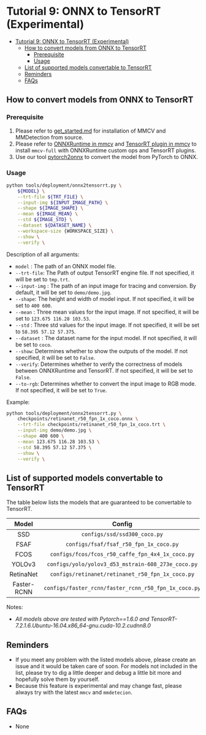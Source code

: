 # Tutorial 9: ONNX to TensorRT (Experimental)

<!-- TOC -->

- [Tutorial 9: ONNX to TensorRT (Experimental)](#tutorial-9-onnx-to-tensorrt-experimental)
  - [How to convert models from ONNX to TensorRT](#how-to-convert-models-from-onnx-to-tensorrt)
    - [Prerequisite](#prerequisite)
    - [Usage](#usage)
  - [List of supported models convertable to TensorRT](#list-of-supported-models-convertable-to-tensorrt)
  - [Reminders](#reminders)
  - [FAQs](#faqs)

<!-- TOC -->

## How to convert models from ONNX to TensorRT

### Prerequisite

1. Please refer to [get_started.md](https://mmdetection.readthedocs.io/en/latest/get_started.html) for installation of MMCV and MMDetection from source.
2. Please refer to [ONNXRuntime in mmcv](https://mmcv.readthedocs.io/en/latest/onnxruntime_op.html) and [TensorRT plugin in mmcv](https://github.com/open-mmlab/mmcv/blob/master/docs/tensorrt_plugin.md) to install `mmcv-full` with ONNXRuntime custom ops and TensorRT plugins.
3. Use our tool [pytorch2onnx](https://mmdetection.readthedocs.io/en/latest/tutorials/pytorch2onnx.html) to convert the model from PyTorch to ONNX.

### Usage

```bash
python tools/deployment/onnx2tensorrt.py \
    ${MODEL} \
    --trt-file ${TRT_FILE} \
    --input-img ${INPUT_IMAGE_PATH} \
    --shape ${IMAGE_SHAPE} \
    --mean ${IMAGE_MEAN} \
    --std ${IMAGE_STD} \
    --dataset ${DATASET_NAME} \
    --workspace-size {WORKSPACE_SIZE} \
    --show \
    --verify \
```

Description of all arguments:

- `model` : The path of an ONNX model file.
- `--trt-file`: The Path of output TensorRT engine file. If not specified, it will be set to `tmp.trt`.
- `--input-img` : The path of an input image for tracing and conversion. By default, it will be set to `demo/demo.jpg`.
- `--shape`: The height and width of model input. If not specified, it will be set to `400 600`.
- `--mean` : Three mean values for the input image. If not specified, it will be set to `123.675 116.28 103.53`.
- `--std` : Three std values for the input image. If not specified, it will be set to `58.395 57.12 57.375`.
- `--dataset` : The dataset name for the input model. If not specified, it will be set to `coco`.
- `--show`: Determines whether to show the outputs of the model. If not specified, it will be set to `False`.
- `--verify`: Determines whether to verify the correctness of models between ONNXRuntime and TensorRT. If not specified, it will be set to `False`.
- `--to-rgb`: Determines whether to convert the input image to RGB mode. If not specified, it will be set to `True`.

Example:

```bash
python tools/deployment/onnx2tensorrt.py \
    checkpoints/retinanet_r50_fpn_1x_coco.onnx \
    --trt-file checkpoints/retinanet_r50_fpn_1x_coco.trt \
    --input-img demo/demo.jpg \
    --shape 400 600 \
    --mean 123.675 116.28 103.53 \
    --std 58.395 57.12 57.375 \
    --show \
    --verify \
```

## List of supported models convertable to TensorRT

The table below lists the models that are guaranteed to be convertable to TensorRT.

|    Model    |                        Config                        | Staus |
| :---------: | :--------------------------------------------------: | :---: |
|     SSD     |             `configs/ssd/ssd300_coco.py`             |   Y   |
|    FSAF     |        `configs/fsaf/fsaf_r50_fpn_1x_coco.py`        |   Y   |
|    FCOS     |   `configs/fcos/fcos_r50_caffe_fpn_4x4_1x_coco.py`   |   Y   |
|   YOLOv3    |  `configs/yolo/yolov3_d53_mstrain-608_273e_coco.py`  |   Y   |
|  RetinaNet  |   `configs/retinanet/retinanet_r50_fpn_1x_coco.py`   |   Y   |
| Faster-RCNN | `configs/faster_rcnn/faster_rcnn_r50_fpn_1x_coco.py` |  WIP  |

Notes:

- *All models above are tested with Pytorch==1.6.0 and TensorRT-7.2.1.6.Ubuntu-16.04.x86_64-gnu.cuda-10.2.cudnn8.0*

## Reminders

- If you meet any problem with the listed models above, please create an issue and it would be taken care of soon. For models not included in the list, please try to dig a little deeper and debug a little bit more and hopefully solve them by yourself.
- Because this feature is experimental and may change fast, please always try with the latest `mmcv` and `mmdetecion`.

## FAQs

- None
